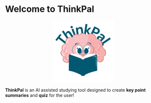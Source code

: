 # Welcome to ThinkPal

<p align="center"><img src="ThinkPal Logo.png" alt="Logo" width="200"/></p>
<b>ThinkPal</b> is an AI assisted studying tool designed to create <b>key point summaries</b> and <b>quiz</b> for the user!

